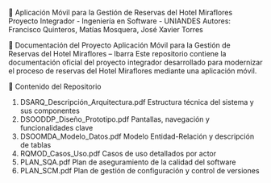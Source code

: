 📱 Aplicación Móvil para la Gestión de Reservas del Hotel Miraflores
Proyecto Integrador - Ingeniería en Software - UNIANDES
Autores: Francisco Quinteros, Matías Mosquera, José Xavier Torres

📄 Documentación del Proyecto
Aplicación Móvil para la Gestión de Reservas del Hotel Miraflores – Ibarra
Este repositorio contiene la documentación oficial del proyecto integrador desarrollado para modernizar el proceso de reservas del Hotel Miraflores mediante una aplicación móvil.

🧾 Contenido del Repositorio

1. DSARQ_Descripción_Arquitectura.pdf	Estructura técnica del sistema y sus componentes
2. DSOODDP_Diseño_Prototipo.pdf	Pantallas, navegación y funcionalidades clave
3. DSOOMDA_Modelo_Datos.pdf	Modelo Entidad-Relación y descripción de tablas
4. RQMOD_Casos_Uso.pdf	Casos de uso detallados por actor
5. PLAN_SQA.pdf	Plan de aseguramiento de la calidad del software
6. PLAN_SCM.pdf	Plan de gestión de configuración y control de versiones

